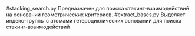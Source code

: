 #stacking_search.py
Предназначен для поиска стэкинг-взаимодействий на основании геометрических критериев.
#extract_bases.py
Выделяет индекс-группы с атомами гетероциклических оснований для поиска стэкинг-взаимодействий
